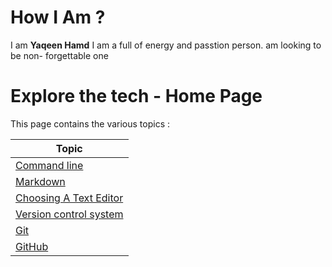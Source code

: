 # How I Am ?

I am **Yaqeen Hamd** I am a full of energy and passtion person.
am looking to be non- forgettable one

# Explore the tech - Home Page
This page contains the various topics :

Topic | 
---------|
[Command line](https://yaqeen-stak.github.io/reading-notes/Read2) |
[Markdown](https://yaqeen-stak.github.io/reading-notes/Read1) |
[Choosing A Text Editor](https://yaqeen-stak.github.io/reading-notes/Read2) |
[Version control system](https://yaqeen-stak.github.io/reading-notes/Read3) |
[Git](https://yaqeen-stak.github.io/reading-notes/Read3) |
 [GitHub](https://yaqeen-stak.github.io/reading-notes/Read3) |